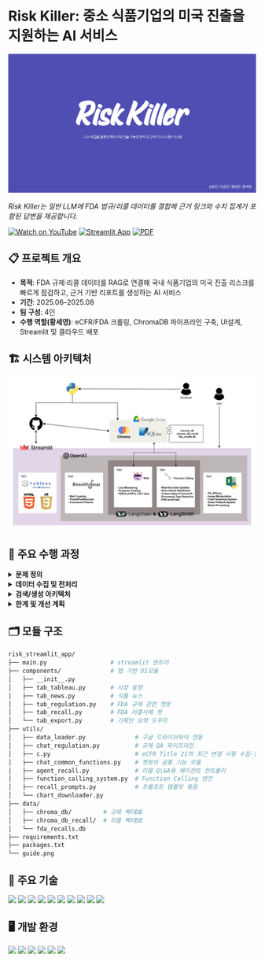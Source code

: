 <h1 align="left">Risk Killer: 중소 식품기업의 미국 진출을 지원하는 AI 서비스</h1>

<p align="left">
  <a href="./Risk_killer.pdf">
    <img src="./Risk_Killer.png" width="900" alt="Risk Killer 발표 썸네일 (클릭하면 PDF)">
  </a>
</p>

<p align="left">
  <em>Risk Killer는 일반 LLM에 FDA 법규/리콜 데이터를 결합해 근거 링크와 수치 집계가 포함된 답변을 제공합니다.</em>
</p>

<div align="left">
  
[![Watch on YouTube](https://img.shields.io/badge/YouTube-FF0000?logo=youtube&logoColor=white)](https://youtu.be/fcc8h7o8pXs)
[![Streamlit App](https://img.shields.io/badge/Streamlit-App-green)](https://riskstremlaitapp.streamlit.app/)
[![PDF](https://img.shields.io/badge/Slides-PDF-blue)](./Risk_killer.pdf)

</div>


## 📋 프로젝트 개요

- **목적**: FDA 규제·리콜 데이터를 RAG로 연결해 국내 식품기업의 미국 진출 리스크를 빠르게 점검하고, 근거 기반 리포트를 생성하는 AI 서비스  
- **기간**: 2025.06–2025.08
- **팀 구성**: 4인  
- **수행 역할(황세영)**: eCFR/FDA 크롤링, ChromaDB 파이프라인 구축, UI설계, Streamlit 및 클라우드 배포


## 🏗️ 시스템 아키텍처
<p align="left"><img src="architecture.png" width="700" alt="Risk Killer Architecture"></p>


## 📌 주요 수행 과정

<details>
<summary><b>문제 정의</b></summary>

- 중소 식품기업의 미국 진출 시 **규제 적합성(성분·표시·첨가물·알레르겐)** 및 **리콜 리스크**를 선제 점검하기 어려움.
- 요구사항: 
  - 제품 정보 기반 규제 적합성 힌트 제공
  - 유사 리콜 사례 탐색
  - **집계 질의**(예: “최근 1년 알레르겐 리콜 Top5”) 응답
  - **근거 링크/원문 인용** 포함한 신뢰 가능한 답변

</details>

<details>
<summary><b>데이터 수집 및 전처리</b></summary>

- **크롤링 대상**
  - eCFR Title 21 최근 변경(Chapter 1 / Subchapter A·B·L)
  - FDA 리콜 페이지(발표일, 리콜 사유, 회수 범위 등 핵심 메타)
- **수집 방식**
  - Playwright 기반 비동기 크롤러로 목록/상세 크롤링
  - 필요 시 Selenium을 이용해 외부 차트/페이지 캡처 자동화
- **정규화 스키마**
  - `document_type`(guidance/regulation/recall)
  - `category`(additives/allergen/labeling/ecfr/usc 등)
  - `title`, `url`, `chunks` + 온톨로지(`ont_allergen`, `ont_contaminant`, `ont_recall_reason` 등)
- **텍스트 가공**
  - 한글 번역·요약 → 문단 단위 **chunking**
  - 불필요 태그/공백/표 제거, 날짜·수치 표준화
- **저장**
  - **ChromaDB**: chunk 임베딩 + 메타데이터 인덱싱
  - **SQLite**: 리콜 핵심 메타/집계 친화 필드 분리 저장(카운트·랭킹 질의용)

</details>

<details>
<summary><b>검색/생성 아키텍처</b></summary>

- **임베딩**: OpenAI `text-embedding-3-small`로 문단 임베딩
- **검색**: 시맨틱 검색 + 메타필터(문서유형/카테고리/기간)로 후보 문서 추출
- **응답 생성**: OpenAI API 기반 생성, **근거 인용(링크/인용문)** 포함
- **Function Calling**
  - 집계형 질문(개수/순위/기간)에 대해 SQLite/VectorStore 결과를 함수로 호출 → 표/요약 생성
- **오케스트레이션(LangGraph)**
  1) 질의 분류(집계형/설명형/혼합)  
  2) 라우팅(규제 vs 리콜)  
  3) 벡터 검색 + 필터  
  4) 필요 시 함수 호출(집계/랭킹)  
  5) 출처 인용 정리 → 최종 응답

</details>

<details>
<summary><b>한계 및 개선 계획</b></summary>

- 법률 자문이 아닌 **보조 도구**이므로 최종 판단은 전문가 검토 필요
- 원문 개정/번역 품질에 따른 시의성 이슈 → **변경 감지·재임베딩 파이프라인** 보강 예정
- 모델 한계로 인한 오답 가능 → **쿼리 재작성/반박-검증 체인** 도입 검토
- 식품 분야 중심 → 의약/화장품 등 **스키마 확장** 및 멀티도메인 테스트 계획

</details>



## 🗂️ 모듈 구조

```bash
risk_streamlit_app/
├── main.py                  # streamlit 엔트리
├── components/              # 탭 기반 UI모듈
│   ├── __init__.py    
│   ├── tab_tableau.py       # 시장 동향
│   ├── tab_news.py          # 식품 뉴스
│   ├── tab_regulation.py    # FDA 규제 관련 챗봇
│   ├── tab_recall.py        # FDA 리콜사례 챗
│   └── tab_export.py        # 기획안 요약 도우미
├── utils/
│   ├── data_loader.py              # 구글 드라이브와의 연동
│   ├── chat_regulation.py          # 규제 QA 파이프라인
│   ├── c.py                        # eCFR Title 21의 최근 변경 사항 수집·정제·번역·요약
│   ├── chat_common_functions.py    # 챗봇의 공통 기능 모듈
│   ├── agent_recall.py             # 리콜 Q\&A용 에이전트 컨트롤러
│   ├── function_calling_system.py  # Function Calling 엔진
│   ├── recall_prompts.py           # 프롬프트 템플릿 묶음
│   └── chart_downloader.py
├── data/
│   ├── chroma_db/         # 규제 벡터DB
│   ├── chroma_db_recall/  # 리콜 벡터DB
│   └── fda_recalls.db
├── requirements.txt
├── packages.txt
└── guide.png
```


## 🧰 주요 기술
<div align="left">

<img src="https://img.shields.io/badge/Python-3.11-3776AB?style=for-the-badge&logo=python&logoColor=white"/>
<img src="https://img.shields.io/badge/Streamlit-App-FF4B4B?style=for-the-badge&logo=streamlit&logoColor=white"/>
<img src="https://img.shields.io/badge/ChromaDB-Vector%20Store-3E77FF?style=for-the-badge"/>
<img src="https://img.shields.io/badge/OpenAI-API-5E5E5E?style=for-the-badge&logo=openai&logoColor=white"/>
<img src="https://img.shields.io/badge/LangGraph-Orchestration-4B5563?style=for-the-badge"/>
<img src="https://img.shields.io/badge/SQLite-DB-003B57?style=for-the-badge&logo=sqlite&logoColor=white"/>
<img src="https://img.shields.io/badge/pandas-Dataframe-150458?style=for-the-badge&logo=pandas&logoColor=white"/>
<img src="https://img.shields.io/badge/Plotly-Interactive%20Charts-3F4F75?style=for-the-badge&logo=plotly&logoColor=white"/>
<img src="https://img.shields.io/badge/Selenium-Web%20Chart%20Capture-43B02A?style=for-the-badge&logo=selenium&logoColor=white"/>
<img src="https://img.shields.io/badge/Google%20Drive-Integration-4285F4?style=for-the-badge&logo=googledrive&logoColor=white"/>

</div>


## 🖥️ 개발 환경
<div align="left">

<img src="https://img.shields.io/badge/Windows-11-0078D6?style=for-the-badge&logo=windows&logoColor=white"/>
<img src="https://img.shields.io/badge/VS%20Code-Editor-007ACC?style=for-the-badge&logo=visualstudiocode&logoColor=white"/>
<img src="https://img.shields.io/badge/Python-3.11-3776AB?style=for-the-badge&logo=python&logoColor=white"/>
<img src="https://img.shields.io/badge/Streamlit-Cloud%20(Deploy)-FF4B4B?style=for-the-badge&logo=streamlit&logoColor=white"/>
<img src="https://img.shields.io/badge/ChromeDriver-Automation-4285F4?style=for-the-badge&logo=googlechrome&logoColor=white"/>
<img src="https://img.shields.io/badge/Tableau-Public-005571?style=for-the-badge&logo=tableau&logoColor=white"/>

</div>
